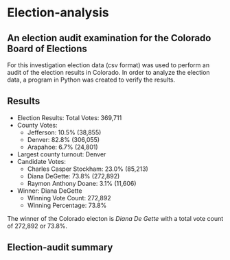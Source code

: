 # Election-analysis
## An election audit examination for the Colorado Board of Elections
For this investigation election data (csv format) was used to perform an audit of the election results in Colorado. In order to analyze the election data, a program in Python was created to verify the results. 

## Results
- Election Results: Total Votes: 369,711
- County Votes:
  - Jefferson: 10.5% (38,855)
  - Denver: 82.8% (306,055)
  - Arapahoe: 6.7% (24,801)
- Largest county turnout: Denver
- Candidate Votes:
  - Charles Casper Stockham: 23.0% (85,213)
  - Diana DeGette: 73.8% (272,892)
  - Raymon Anthony Doane: 3.1% (11,606)
- Winner: Diana DeGette
  - Winning Vote Count: 272,892
  - Winning Percentage: 73.8%

The winner of the Colorado electon is _Diana De Gette_ with a total vote count of 272,892 or 73.8%.

## Election-audit summary

